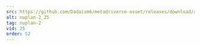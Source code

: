 ```yaml
---
src: https://github.com/Dadaism6/metadriverse-asset/releases/download/assetsv1.0.2/nuplan-2_25.mp4
alt: nuplan-2_25
tag: nuplan-2
vid: 25
order: 52
---
```

